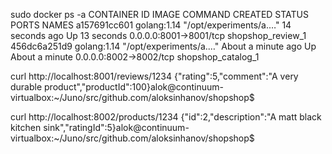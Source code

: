 sudo docker ps -a 
CONTAINER ID        IMAGE                 COMMAND                  CREATED              STATUS                      PORTS                    NAMES
a157691cc601        golang:1.14           "/opt/experiments/a.…"   14 seconds ago       Up 13 seconds               0.0.0.0:8001->8001/tcp   shopshop_review_1
456dc6a251d9        golang:1.14           "/opt/experiments/a.…"   About a minute ago   Up About a minute           0.0.0.0:8002->8002/tcp   shopshop_catalog_1

curl http://localhost:8001/reviews/1234
{"rating":5,"comment":"A very durable product","productId":100}alok@continuum-virtualbox:~/Juno/src/github.com/aloksinhanov/shopshop$ 

curl http://localhost:8002/products/1234
{"id":2,"description":"A matt black kitchen sink","ratingId":5}alok@continuum-virtualbox:~/Juno/src/github.com/aloksinhanov/shopshop$ 

